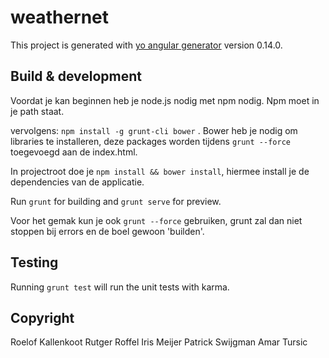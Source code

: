 # weathernet

This project is generated with [yo angular generator](https://github.com/yeoman/generator-angular)
version 0.14.0.

## Build & development

Voordat je kan beginnen heb je node.js nodig met npm nodig. Npm moet in je path staat.

vervolgens: `npm install -g grunt-cli bower` . Bower heb je nodig om libraries te installeren, deze packages worden tijdens `grunt --force` toegevoegd aan de index.html.


In projectroot doe je `npm install && bower install`, hiermee install je de dependencies van de applicatie.

Run `grunt` for building and `grunt serve` for preview.

Voor het gemak kun je ook `grunt --force` gebruiken, grunt zal dan niet stoppen bij errors en de boel gewoon 'builden'.

## Testing

Running `grunt test` will run the unit tests with karma.

## Copyright

Roelof Kallenkoot
Rutger Roffel
Iris Meijer
Patrick Swijgman
Amar Tursic

